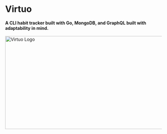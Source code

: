 # Virtuo 
**A CLI habit tracker built with Go, MongoDB, and GraphQL built with adaptability in mind.**<br>
  <br>
<img src="blob/magicpattern-4fF44tm4hpM-unsplash.jpg" alt="Virtuo Logo" height="300" width="1000"/>
